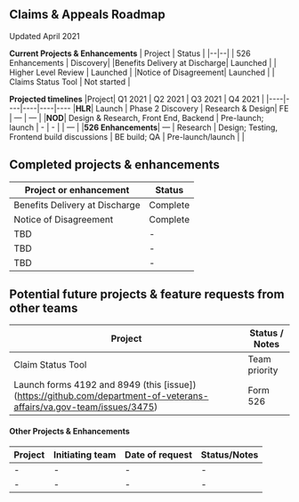 ## Claims & Appeals Roadmap
Updated April 2021

**Current Projects & Enhancements**
| Project | Status  |
|--|--|
| 526 Enhancements |  Discovery|
|Benefits Delivery at Discharge| Launched  |
| Higher Level Review | Launched |
|Notice of Disagreement| Launched |
| Claims Status Tool | Not started  |


**Projected timelines**
|Project| Q1 2021 | Q2 2021 | Q3 2021 | Q4 2021 |
|----|----|----|----|----
|**HLR**| Launch | Phase 2 Discovery | Research & Design| FE | — | — |
|**NOD**| Design & Research, Front End, Backend | Pre-launch; launch  | - | - |  | — |
|**526 Enhancements**| — | Research | Design; Testing, Frontend build discussions | BE build; QA | Pre-launch/launch | |

## Completed projects & enhancements

|Project or enhancement|Status|
|----|----|
|Benefits Delivery at Discharge | Complete |
|Notice of Disagreement | Complete|
|TBD | - |
|TBD | - |
|TBD | - |

## Potential future projects & feature requests from other teams

|Project| Status / Notes|
|----|----|
|Claim Status Tool| Team priority | 
|Launch forms 4192 and 8949 (this [issue])(https://github.com/department-of-veterans-affairs/va.gov-team/issues/3475) | Form 526 |


#### Other Projects & Enhancements 


|Project|Initiating team|Date of request| Status/Notes|
|----|----|----|----|
|- |- | - | -|
|-| - | - | -|
